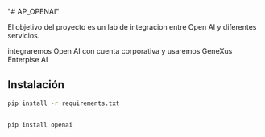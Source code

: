 "# AP_OPENAI" 

El objetivo del proyecto es un lab de integracion entre Open AI y diferentes servicios. 

integraremos Open AI con cuenta corporativa y usaremos GeneXus Enterpise AI

## Instalación

```bash
pip install -r requirements.txt


pip install openai


